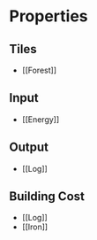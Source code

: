# Properties
## Tiles
- [[Forest]]

## Input
- [[Energy]]

## Output
- [[Log]]

## Building Cost
- [[Log]]
- [[Iron]]